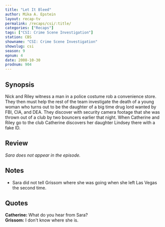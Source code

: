 ```yaml
---
title: "Let It Bleed"
author: Mika A. Epstein
layout: recap-tv
permalink: /recaps/csi/:title/
categories: ["Recaps"]
tags: ["CSI: Crime Scene Investigation"]
station: CBS
showname: "CSI: Crime Scene Investigation"
showslug: csi
season: 9
epnum: 4  
date: 2008-10-30
prodnum: 904  
---
```


## Synopsis

Nick and Riley witness a man in a police costume rob a convenience store. They then must help the rest of the team investigate the death of a young woman who turns out to be the daughter of a big time drug lord wanted by FBI, CIA, and DEA. They discover with security camera footage that she was thrown out of a club by two bouncers earlier that night. When Catherine and Riley go to the club Catherine discovers her daughter Lindsey there with a fake ID.

## Review

_Sara does not appear in the episode._

## Notes

* Sara did not tell Grissom where she was going when she left Las Vegas the second time.

## Quotes

**Catherine:** What do you hear from Sara?  
**Grissom:** I don't know where she is.

